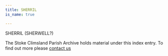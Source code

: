 ```yaml
---
title: SHERRIL
is_name: true

---
```


SHERRIL (SHERWELL?)


The Stoke Climsland Parish Archive holds material under this index entry. To find out more please [contact us](/contact/)
